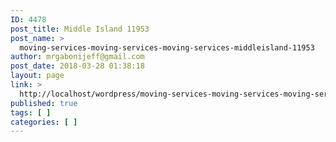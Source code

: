 ```yaml
---
ID: 4478
post_title: Middle Island 11953
post_name: >
  moving-services-moving-services-moving-services-middleisland-11953
author: mrgabonijeff@gmail.com
post_date: 2018-03-28 01:38:18
layout: page
link: >
  http://localhost/wordpress/moving-services-moving-services-moving-services-middleisland-11953/
published: true
tags: [ ]
categories: [ ]
---
```

